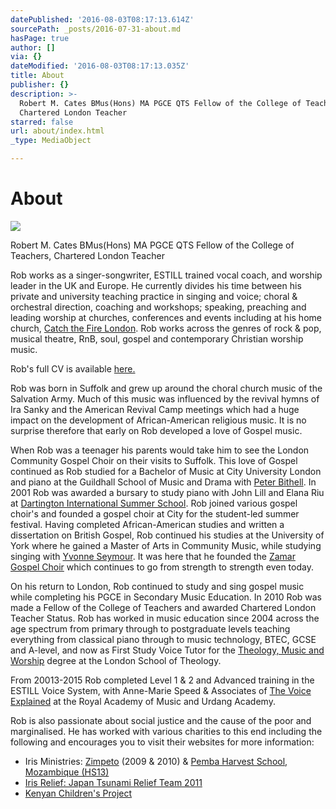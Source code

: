 ```yaml
---
datePublished: '2016-08-03T08:17:13.614Z'
sourcePath: _posts/2016-07-31-about.md
hasPage: true
author: []
via: {}
dateModified: '2016-08-03T08:17:13.035Z'
title: About
publisher: {}
description: >-
  Robert M. Cates BMus(Hons) MA PGCE QTS Fellow of the College of Teachers,
  Chartered London Teacher
starred: false
url: about/index.html
_type: MediaObject

---
```

# About
![](https://the-grid-user-content.s3-us-west-2.amazonaws.com/8b06ed76-0188-47dd-a31e-9794521b499e.jpg)

Robert M. Cates BMus(Hons) MA PGCE QTS Fellow of the College of Teachers, Chartered London Teacher

Rob works as a singer-songwriter, ESTILL trained vocal coach, and worship leader in the UK and Europe. He currently divides his time between his private and university teaching practice in singing and voice; choral & orchestral direction, coaching and workshops; speaking, preaching and leading worship at churches, conferences and events including at his home church, [Catch the Fire London][0]. Rob works across the genres of rock & pop, musical theatre, RnB, soul, gospel and contemporary Christian worship music.

Rob's full CV is available [here.][1]

Rob was born in Suffolk and grew up around the choral church music of the Salvation Army. Much of this music was influenced by the revival hymns of Ira Sanky and the American Revival Camp meetings which had a huge impact on the development of African-American religious music. It is no surprise therefore that early on Rob developed a love of Gospel music.

When Rob was a teenager his parents would take him to see the London Community Gospel Choir on their visits to Suffolk. This love of Gospel continued as Rob studied for a Bachelor of Music at City University London and piano at the Guildhall School of Music and Drama with [Peter Bithell][2]. In 2001 Rob was awarded a bursary to study piano with John Lill and Elana Riu at [Dartington International Summer School][3]. Rob joined various gospel choir's and founded a gospel choir at City for the student-led summer festival. Having completed African-American studies and written a dissertation on British Gospel, Rob continued his studies at the University of York where he gained a Master of Arts in Community Music, while studying singing with [Yvonne Seymour][4]. It was here that he founded the [Zamar Gospel Choir][5] which continues to go from strength to strength even today.

On his return to London, Rob continued to study and sing gospel music while completing his PGCE in Secondary Music Education. In 2010 Rob was made a Fellow of the College of Teachers and awarded Chartered London Teacher Status. Rob has worked in music education since 2004 across the age spectrum from primary through to postgraduate levels teaching everything from classical piano through to music technology, BTEC, GCSE and A-level, and now as First Study Voice Tutor for the [Theology, Music and Worship][6] degree at the London School of Theology.

From 20013-2015 Rob completed Level 1 & 2 and Advanced training in the ESTILL Voice System, with Anne-Marie Speed & Associates of [The Voice Explained][7] at the Royal Academy of Music and Urdang Academy.

Rob is also passionate about social justice and the cause of the poor and marginalised. He has worked with various charities to this end including the following and encourages you to visit their websites for more information:

* Iris Ministries: [Zimpeto][8] (2009 & 2010) & [Pemba Harvest School, Mozambique (HS13)][9]
* [Iris Relief: Japan Tsunami Relief Team 2011][10]
* [Kenyan Children's Project][11]

[0]: www.ctflondon.com
[1]: https://uk.linkedin.com/in/robcates
[2]: http://www.gsmd.ac.uk/music/staff/teaching_staff/department/4-department-of-keyboard-studies/200-peter-bithell/ "Peter Bithell"
[3]: https://www.dartington.org/whats-on/summer-school/ "Dartington International Summer School"
[4]: https://www.york.ac.uk/music/staff/instrumental/yvonne-seymour/ "Yvonne Seymour"
[5]: https://www.york.ac.uk/music/about/ensembles/gospel-choir-zamar/ "Zamar Gospel Choir"
[6]: https://www.lstonline.ac.uk/theology-music-%26-worship#sthash.z3cw5yid.dpbs "Theology, Music and Worship"
[7]: http://thevoiceexplained.com/ "The Voice Explained"
[8]: http://www.irisglobal.org/zimpeto "Zimpeto"
[9]: http://www.irisglobal.org/missions/harvest/ "Pemba Harvest School, Mozambique (HS13)"
[10]: http://www.irisglobal.org/relief/malawi-mozambique-flooding-2015
[11]: http://www.thekcp.org/